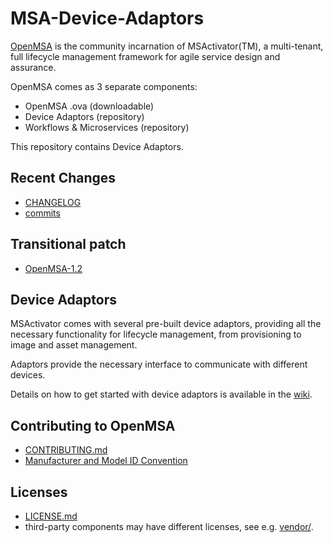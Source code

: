 MSA-Device-Adaptors
===================


[OpenMSA](https://openmsa.co) is the community incarnation of MSActivator(TM),
a multi-tenant, full lifecycle management framework for agile service design
and assurance.

OpenMSA comes as 3 separate components:
- OpenMSA .ova              (downloadable)
- Device Adaptors           (repository)
- Workflows & Microservices (repository)


This repository contains Device Adaptors.


Recent Changes
--------------

- [CHANGELOG](../master/CHANGELOG.md)
- [commits](../../commits/master)


Transitional patch
------------------

- [OpenMSA-1.2](../master/doc/Transitional_patch.md)


Device Adaptors
---------------

MSActivator comes with several pre-built device adaptors,
providing all the necessary functionality for lifecycle management,
from provisioning to image and asset management.

Adaptors provide the necessary interface to communicate with different devices.

Details on how to get started with device adaptors is available
in the [wiki](../../wiki).


Contributing to OpenMSA
-----------------------

- [CONTRIBUTING.md](../master/CONTRIBUTING.md)
- [Manufacturer and Model ID Convention](../master/doc/Manufacturer_and_Model_ID_Convention.md)


Licenses
--------

- [LICENSE.md](../master/LICENSE.md)
- third-party components may have different licenses, see e.g. [vendor/](../../tree/master/vendor).
